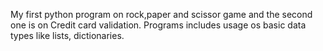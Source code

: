 My first python program on rock,paper and scissor game and the second one is on Credit card validation. Programs includes usage os basic data types like lists, dictionaries.
